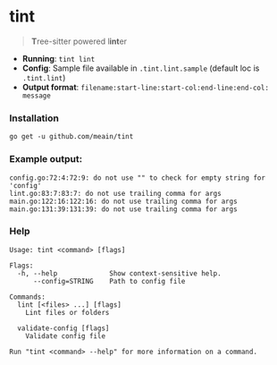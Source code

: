 # tint

> **T**ree-sitter powered l**int**er

- **Running**: `tint lint`
- **Config**: Sample file available in `.tint.lint.sample` (default loc is `.tint.lint`)
- **Output format**: `filename:start-line:start-col:end-line:end-col: message`

### Installation

```
go get -u github.com/meain/tint
```

### Example output:

```
config.go:72:4:72:9: do not use "" to check for empty string for 'config'
lint.go:83:7:83:7: do not use trailing comma for args
main.go:122:16:122:16: do not use trailing comma for args
main.go:131:39:131:39: do not use trailing comma for args
```

### Help

```
Usage: tint <command> [flags]

Flags:
  -h, --help             Show context-sensitive help.
      --config=STRING    Path to config file

Commands:
  lint [<files> ...] [flags]
    Lint files or folders

  validate-config [flags]
    Validate config file

Run "tint <command> --help" for more information on a command.
```
